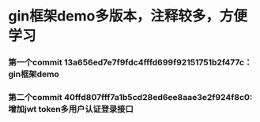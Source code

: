 # gin框架demo多版本，注释较多，方便学习
### 第一个commit 13a656ed7e7f9fdc4fffd699f92151751b2f477c：gin框架demo
### 第二个commit 40ffd807fff7a1b5cd28ed6ee8aae3e2f924f8c0: 增加jwt token多用户认证登录接口
